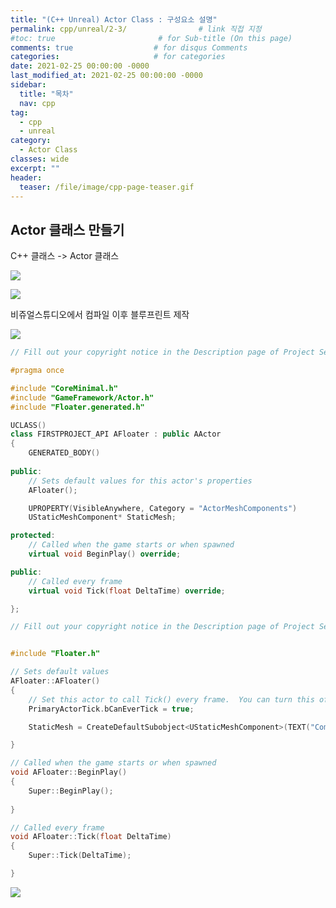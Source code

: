 ```yaml
---
title: "(C++ Unreal) Actor Class : 구성요소 설명"
permalink: cpp/unreal/2-3/                # link 직접 지정
#toc: true                       # for Sub-title (On this page)
comments: true                  # for disqus Comments
categories:                     # for categories
date: 2021-02-25 00:00:00 -0000
last_modified_at: 2021-02-25 00:00:00 -0000
sidebar:
  title: "목차"
  nav: cpp
tag:
  - cpp
  - unreal
category:
  - Actor Class
classes: wide
excerpt: ""
header:
  teaser: /file/image/cpp-page-teaser.gif
---
```


## Actor 클래스 만들기

C++ 클래스 -> Actor 클래스

![](/file/image/unreal-2-3-1.png)

![](/file/image/unreal-2-3-2.png)

비쥬얼스튜디오에서 컴파일 이후 블루프린트 제작

![](/file/image/unreal-2-3-3.png)

```cpp
// Fill out your copyright notice in the Description page of Project Settings.

#pragma once

#include "CoreMinimal.h"
#include "GameFramework/Actor.h"
#include "Floater.generated.h"

UCLASS()
class FIRSTPROJECT_API AFloater : public AActor
{
	GENERATED_BODY()
	
public:	
	// Sets default values for this actor's properties
	AFloater();

	UPROPERTY(VisibleAnywhere, Category = "ActorMeshComponents")
	UStaticMeshComponent* StaticMesh;

protected:
	// Called when the game starts or when spawned
	virtual void BeginPlay() override;

public:	
	// Called every frame
	virtual void Tick(float DeltaTime) override;

};
```

```cpp
// Fill out your copyright notice in the Description page of Project Settings.


#include "Floater.h"

// Sets default values
AFloater::AFloater()
{
 	// Set this actor to call Tick() every frame.  You can turn this off to improve performance if you don't need it.
	PrimaryActorTick.bCanEverTick = true;

	StaticMesh = CreateDefaultSubobject<UStaticMeshComponent>(TEXT("Compoent"));

}

// Called when the game starts or when spawned
void AFloater::BeginPlay()
{
	Super::BeginPlay();
	
}

// Called every frame
void AFloater::Tick(float DeltaTime)
{
	Super::Tick(DeltaTime);

}
```

![](/file/image/unreal-2-3-4.png)
